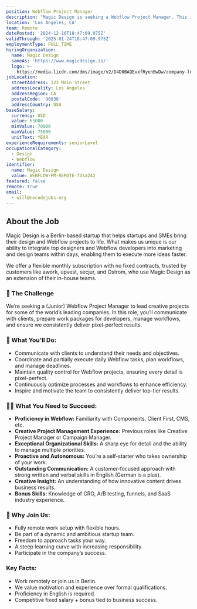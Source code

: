 ```yaml
---
position: Webflow Project Manager
description: "Magic Design is seeking a Webflow Project Manager. This is a remote position based in USA. About the Job Magic Design is a Berlin-based startup that helps startups and SMEs bring their design and Webflow projects to life. What makes us unique is our ability to integrate top designers and Webflow developers into marketing and design teams within days, enabling them to execute more ideas faster. We offer a flexible monthly subscription with no fixed contracts, trusted by customers like awork, upvest, secjur, and Ostrom, who use Magic Design as an extension of their in-house teams. \U0001F94A The Challenge We’re seeking a (Junior) Webflow Project Manager to lead creative projects for some of the world’s leading companies. In this role, you’ll communicate with clients, prepare work packages for developers, manage workflows, and ensure we consistently deliver pixel-perfect results. \U0001F4C7 What You’ll Do: Communicate with clients to understand their needs and objectives. Coordinate and partially execute daily Webflow tasks, plan workflows, and manage deadlines. Maintain quality control for Webflow projects, ensuring every detail is pixel-perfect. Continuously optimize processes and workflows to enhance efficiency. Inspire and motivate the team to consistently deliver top-tier results. ✌\U0001F3FB What You Need to Succeed: Proficiency in Webflow: Familiarity with Components, Client First, CMS, etc. Creative Project Management Experience: Previous roles like Creative Project Manager or Campaign Manager. Exceptional Organizational Skills: A sharp eye for detail and the ability to manage multiple priorities. Proactive and Autonomous: You’re a self-starter who takes ownership of your work. Outstanding Communication: A customer-focused approach with strong written and verbal skills in English (German is a plus). Creative Insight: An understanding of how innovative content drives business results. Bonus Skills: Knowledge of CRO, A/B testing, funnels, and SaaS industry experience. \U0001F48E Why Join Us: Fully remote work setup with flexible hours. Be part of a dynamic and ambitious startup team. Freedom to approach tasks your way. A steep learning curve with increasing responsibility. Participate in the company’s success. Key Facts: Work remotely or join us in Berlin. We value motivation and experience over formal qualifications. Proficiency in English is required. Competitive fixed salary + bonus tied to business success."
location: 'Los Angeles, CA'
team: Remote
datePosted: '2024-12-16T18:47:09.975Z'
validThrough: '2025-01-24T18:47:09.975Z'
employmentType: FULL_TIME
hiringOrganization:
  name: Magic Design
  sameAs: 'https://www.magicdesign.io/'
  logo: >-
    https://media.licdn.com/dms/image/v2/D4D0BAQEvxfRyenBwDw/company-logo_200_200/company-logo_200_200/0/1704459371797/magic_design_io_logo?e=1740009600&v=beta&t=vh9YkQXCbf0Oj-iuNOFNWkbnn4IFDmBRtdnxXRn2Ons
jobLocation:
  streetAddress: 123 Main Street
  addressLocality: Los Angeles
  addressRegion: CA
  postalCode: '90038'
  addressCountry: USA
baseSalary:
  currency: USD
  value: 65000
  minValue: 70000
  maxValue: 75000
  unitText: YEAR
experienceRequirements: seniorLevel
occupationalCategory:
  - Design
  - Webflow
identifier:
  name: Magic Design
  value: WEBFLOW-PM-REMOTE-fdsa242
featured: false
remote: true
email:
  - will@nocodejobs.org
---
```


## About the Job  
Magic Design is a Berlin-based startup that helps startups and SMEs bring their design and Webflow projects to life. What makes us unique is our ability to integrate top designers and Webflow developers into marketing and design teams within days, enabling them to execute more ideas faster.  

We offer a flexible monthly subscription with no fixed contracts, trusted by customers like awork, upvest, secjur, and Ostrom, who use Magic Design as an extension of their in-house teams.  

### 🥊 The Challenge  
We’re seeking a (Junior) Webflow Project Manager to lead creative projects for some of the world’s leading companies. In this role, you’ll communicate with clients, prepare work packages for developers, manage workflows, and ensure we consistently deliver pixel-perfect results.  

### 📇 What You’ll Do:  
- Communicate with clients to understand their needs and objectives.  
- Coordinate and partially execute daily Webflow tasks, plan workflows, and manage deadlines.  
- Maintain quality control for Webflow projects, ensuring every detail is pixel-perfect.  
- Continuously optimize processes and workflows to enhance efficiency.  
- Inspire and motivate the team to consistently deliver top-tier results.  

### ✌🏻 What You Need to Succeed:  
- **Proficiency in Webflow:** Familiarity with Components, Client First, CMS, etc.  
- **Creative Project Management Experience:** Previous roles like Creative Project Manager or Campaign Manager.  
- **Exceptional Organizational Skills:** A sharp eye for detail and the ability to manage multiple priorities.  
- **Proactive and Autonomous:** You’re a self-starter who takes ownership of your work.  
- **Outstanding Communication:** A customer-focused approach with strong written and verbal skills in English (German is a plus).  
- **Creative Insight:** An understanding of how innovative content drives business results.  
- **Bonus Skills:** Knowledge of CRO, A/B testing, funnels, and SaaS industry experience.  

### 💎 Why Join Us:  
- Fully remote work setup with flexible hours.  
- Be part of a dynamic and ambitious startup team.  
- Freedom to approach tasks your way.  
- A steep learning curve with increasing responsibility.  
- Participate in the company’s success.  

### Key Facts:  
- Work remotely or join us in Berlin.  
- We value motivation and experience over formal qualifications.  
- Proficiency in English is required.  
- Competitive fixed salary + bonus tied to business success.  
